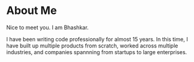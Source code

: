 # About Me

Nice to meet you. I am Bhashkar.

I have been writing code professionally for almost 15 years.
In this time, I have built up multiple products from scratch, worked across multiple industries, and companies spannning from startups to large enterprises.
